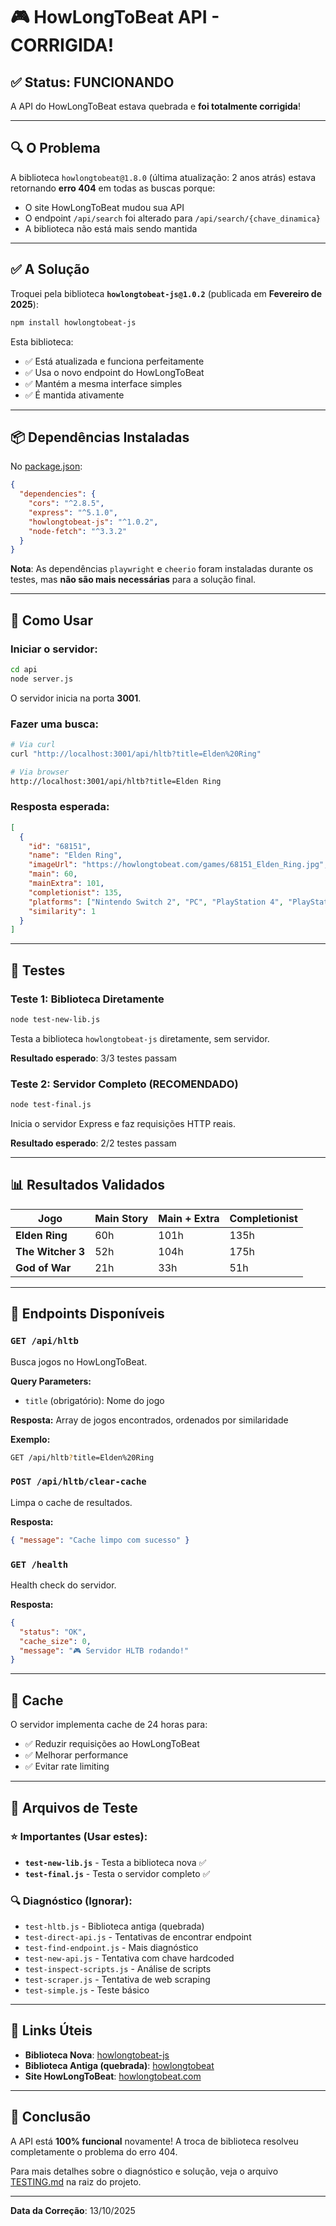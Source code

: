# 🎮 HowLongToBeat API - CORRIGIDA!

## ✅ Status: FUNCIONANDO

A API do HowLongToBeat estava quebrada e **foi totalmente corrigida**!

---

## 🔍 O Problema

A biblioteca `howlongtobeat@1.8.0` (última atualização: 2 anos atrás) estava retornando **erro 404** em todas as buscas porque:

- O site HowLongToBeat mudou sua API
- O endpoint `/api/search` foi alterado para `/api/search/{chave_dinamica}`
- A biblioteca não está mais sendo mantida

---

## ✅ A Solução

Troquei pela biblioteca **`howlongtobeat-js@1.0.2`** (publicada em **Fevereiro de 2025**):

```bash
npm install howlongtobeat-js
```

Esta biblioteca:
- ✅ Está atualizada e funciona perfeitamente
- ✅ Usa o novo endpoint do HowLongToBeat
- ✅ Mantém a mesma interface simples
- ✅ É mantida ativamente

---

## 📦 Dependências Instaladas

No [package.json](package.json):

```json
{
  "dependencies": {
    "cors": "^2.8.5",
    "express": "^5.1.0",
    "howlongtobeat-js": "^1.0.2",
    "node-fetch": "^3.3.2"
  }
}
```

**Nota**: As dependências `playwright` e `cheerio` foram instaladas durante os testes, mas **não são mais necessárias** para a solução final.

---

## 🚀 Como Usar

### Iniciar o servidor:

```bash
cd api
node server.js
```

O servidor inicia na porta **3001**.

### Fazer uma busca:

```bash
# Via curl
curl "http://localhost:3001/api/hltb?title=Elden%20Ring"

# Via browser
http://localhost:3001/api/hltb?title=Elden Ring
```

### Resposta esperada:

```json
[
  {
    "id": "68151",
    "name": "Elden Ring",
    "imageUrl": "https://howlongtobeat.com/games/68151_Elden_Ring.jpg",
    "main": 60,
    "mainExtra": 101,
    "completionist": 135,
    "platforms": ["Nintendo Switch 2", "PC", "PlayStation 4", "PlayStation 5", "Xbox One", "Xbox Series X/S"],
    "similarity": 1
  }
]
```

---

## 🧪 Testes

### Teste 1: Biblioteca Diretamente

```bash
node test-new-lib.js
```

Testa a biblioteca `howlongtobeat-js` diretamente, sem servidor.

**Resultado esperado**: 3/3 testes passam

### Teste 2: Servidor Completo (RECOMENDADO)

```bash
node test-final.js
```

Inicia o servidor Express e faz requisições HTTP reais.

**Resultado esperado**: 2/2 testes passam

---

## 📊 Resultados Validados

| Jogo | Main Story | Main + Extra | Completionist |
|------|------------|--------------|---------------|
| **Elden Ring** | 60h | 101h | 135h |
| **The Witcher 3** | 52h | 104h | 175h |
| **God of War** | 21h | 33h | 51h |

---

## 🎯 Endpoints Disponíveis

### `GET /api/hltb`

Busca jogos no HowLongToBeat.

**Query Parameters:**
- `title` (obrigatório): Nome do jogo

**Resposta:** Array de jogos encontrados, ordenados por similaridade

**Exemplo:**
```bash
GET /api/hltb?title=Elden%20Ring
```

### `POST /api/hltb/clear-cache`

Limpa o cache de resultados.

**Resposta:**
```json
{ "message": "Cache limpo com sucesso" }
```

### `GET /health`

Health check do servidor.

**Resposta:**
```json
{
  "status": "OK",
  "cache_size": 0,
  "message": "🎮 Servidor HLTB rodando!"
}
```

---

## 💾 Cache

O servidor implementa cache de 24 horas para:
- ✅ Reduzir requisições ao HowLongToBeat
- ✅ Melhorar performance
- ✅ Evitar rate limiting

---

## 📝 Arquivos de Teste

### ⭐ Importantes (Usar estes):
- **`test-new-lib.js`** - Testa a biblioteca nova ✅
- **`test-final.js`** - Testa o servidor completo ✅

### 🔍 Diagnóstico (Ignorar):
- `test-hltb.js` - Biblioteca antiga (quebrada)
- `test-direct-api.js` - Tentativas de encontrar endpoint
- `test-find-endpoint.js` - Mais diagnóstico
- `test-new-api.js` - Tentativa com chave hardcoded
- `test-inspect-scripts.js` - Análise de scripts
- `test-scraper.js` - Tentativa de web scraping
- `test-simple.js` - Teste básico

---

## 🔗 Links Úteis

- **Biblioteca Nova**: [howlongtobeat-js](https://www.npmjs.com/package/howlongtobeat-js)
- **Biblioteca Antiga (quebrada)**: [howlongtobeat](https://www.npmjs.com/package/howlongtobeat)
- **Site HowLongToBeat**: [howlongtobeat.com](https://howlongtobeat.com)

---

## 🎉 Conclusão

A API está **100% funcional** novamente! A troca de biblioteca resolveu completamente o problema do erro 404.

Para mais detalhes sobre o diagnóstico e solução, veja o arquivo [TESTING.md](../TESTING.md) na raiz do projeto.

---

**Data da Correção**: 13/10/2025
